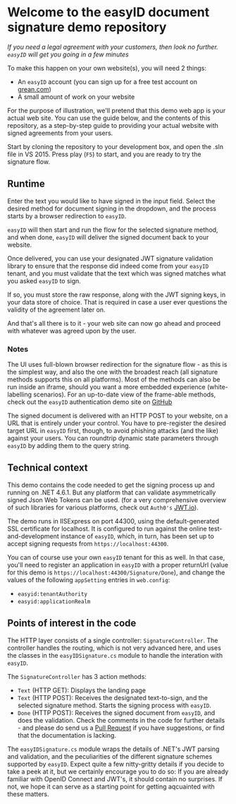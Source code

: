 # Welcome to the easyID document signature demo repository

*If you need a legal agreement with your customers, then look no further. `easyID` will get you going in a few minutes*

To make this happen on your own website(s), you will need 2 things:
- An `easyID` account (you can sign up for a free test account on [grean.com](https://www.grean.com))
- A small amount of work on your website

For the purpose of illustration, we'll pretend that this demo web app is your actual web site.
You can use the guide below, and the contents of this repository, as a step-by-step guide to 
providing your actual website with signed agreements from your users.

Start by cloning the repository to your development box, and open the .sln file in VS 2015.
Press play (`F5`) to start, and you are ready to try the signature flow.

## Runtime
Enter the text you would like to have signed in the input field.
Select the desired method for document signing in the dropdown, and the process starts by 
a browser redirection to `easyID`.

`easyID` will then start and run the flow for the selected signature method, and when done, 
`easyID` will deliver the signed document back to your website.

Once delivered, you can use your designated JWT signature validation library to ensure that the
response did indeed come from your `easyID` tenant, and you must validate that the text which was 
signed matches what you asked `easyID` to sign.

If so, you must store the raw response, along with the JWT signing keys, 
in your data store of choice. That is required in case a user ever questions
the validity of the agreement later on.

And that's all there is to it - your web site can now go ahead and proceed with whatever was agreed
upon by the user.

### Notes
The UI uses full-blown browser redirection for the signature flow - as this is the 
simplest way, and also the one with the broadest reach (all signature methods supports this on all platforms).
Most of the methods can also be run inside an iframe, should you want a more embedded experience (white-labelling scenarios).
For an up-to-date view of the frame-able methods, check out the `easyID` authentication demo site on [GitHub](https://www.github.com/greantech/easyiddemo)

The signed document is delivered with an HTTP POST to your website, on a URL that is entirely under
your control. You have to pre-register the desired target URL in `easyID` first, though, to avoid 
phishing attacks (and the like) against your users. You can roundtrip dynamic state parameters through 
`easyID` by adding them to the query string. 

## Technical context
This demo contains the code needed to get the signing process up and running on .NET 4.6.1.
But any platform that can validate asymmetrically signed Json Web Tokens can be used.
(for a very comprehensive overview of such libraries for various platforms, check out `Auth0's` [JWT.io](https://jwt.io)).

The demo runs in IISExpress on port 44300, using the default-generated SSL certificate for localhost.
It is configured to run against the online test-and-development instance of `easyID`, which, in turn, 
has been set up to accept signing requests from `https://localhost:44300`. 

You can of course use your own `easyID` tenant for this as well. In that case, you'll need to register 
an application in `easyID` with a proper returnUrl (value for this demo is `https://localhost:44300/Signature/Done`), 
and change the values of the following `appSetting` entries in `web.config`:
- `easyid:tenantAuthority`
- `easyid:applicationRealm`


## Points of interest in the code
The HTTP layer consists of a single controller: `SignatureController`. 
The controller handles the routing, which is not very advanced here, and uses the classes in
the `easyIDSignature.cs` module to handle the interation with `easyID`.

The `SignatureController` has 3 action methods:
- `Text` (HTTP GET): Displays the landing page
- `Text` (HTTP POST): Receives the designated text-to-sign, and the selected signature method. Starts the signing process with `easyID`.
- `Done` (HTTP POST): Receives the signed document from `easyID`, and does the validation.
Check the comments in the code for further details - and please do send us a 
[Pull Request](https://github.com/greantech/easyid-signing-demo/pulls)
if you have suggestions, or find that the documentation is lacking.

The `easyIDSignature.cs` module wraps the details of .NET's JWT parsing and validation, 
and the peculiarities of the different signature schemes supported by `easyID`.
Expect quite a few nitty-gritty details if you decide to take a peek at it, but we
certainly encourage you to do so: If you are already familiar with OpenID Connect and JWT's, it 
should contain no surprises. If not, we hope it can serve as a starting point for getting aqcuainted
with these matters.



